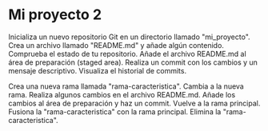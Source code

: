 # Mi proyecto 2

Inicializa un nuevo repositorio Git en un directorio llamado "mi_proyecto".
Crea un archivo llamado "README.md" y añade algún contenido.
Comprueba el estado de tu repositorio.
Añade el archivo README.md al área de preparación (staged area).
Realiza un commit con los cambios y un mensaje descriptivo.
Visualiza el historial de commits.

Crea una nueva rama llamada "rama-caracteristica".
Cambia a la nueva rama.
Realiza algunos cambios en el archivo README.md.
Añade los cambios al área de preparación y haz un commit.
Vuelve a la rama principal.
Fusiona la "rama-caracteristica" con la rama principal.
Elimina la "rama-caracteristica".

